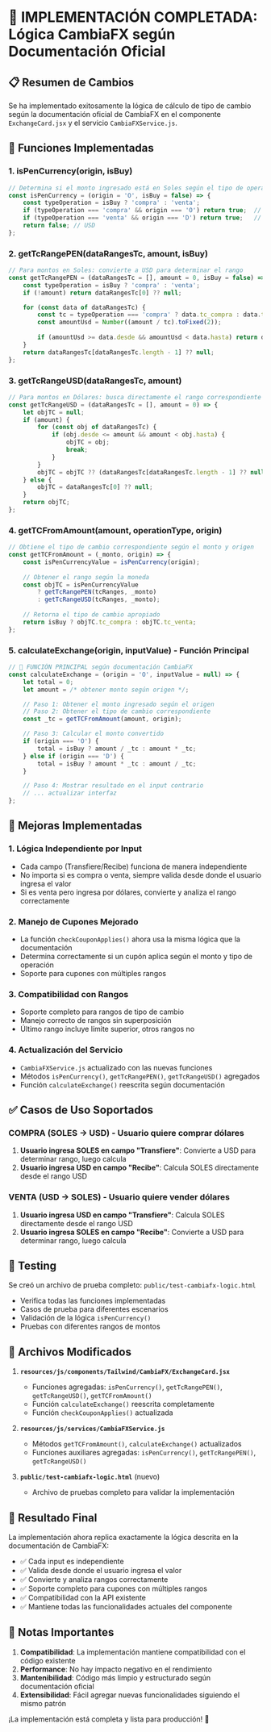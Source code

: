 # 🎯 IMPLEMENTACIÓN COMPLETADA: Lógica CambiaFX según Documentación Oficial

## 📋 Resumen de Cambios

Se ha implementado exitosamente la lógica de cálculo de tipo de cambio según la documentación oficial de CambiaFX en el componente `ExchangeCard.jsx` y el servicio `CambiaFXService.js`.

## 🧠 Funciones Implementadas

### 1. **isPenCurrency(origin, isBuy)**
```javascript
// Determina si el monto ingresado está en Soles según el tipo de operación
const isPenCurrency = (origin = 'O', isBuy = false) => {
    const typeOperation = isBuy ? 'compra' : 'venta';
    if (typeOperation === 'compra' && origin === 'O') return true;  // PEN
    if (typeOperation === 'venta' && origin === 'D') return true;   // PEN
    return false; // USD
};
```

### 2. **getTcRangePEN(dataRangesTc, amount, isBuy)**
```javascript
// Para montos en Soles: convierte a USD para determinar el rango
const getTcRangePEN = (dataRangesTc = [], amount = 0, isBuy = false) => {
    const typeOperation = isBuy ? 'compra' : 'venta';
    if (!amount) return dataRangesTc[0] ?? null;

    for (const data of dataRangesTc) {
        const tc = typeOperation === 'compra' ? data.tc_compra : data.tc_venta;
        const amountUsd = Number((amount / tc).toFixed(2));
        
        if (amountUsd >= data.desde && amountUsd < data.hasta) return data;
    }
    return dataRangesTc[dataRangesTc.length - 1] ?? null;
};
```

### 3. **getTcRangeUSD(dataRangesTc, amount)**
```javascript
// Para montos en Dólares: busca directamente el rango correspondiente
const getTcRangeUSD = (dataRangesTc = [], amount = 0) => {
    let objTC = null;
    if (amount) {
        for (const obj of dataRangesTc) {
            if (obj.desde <= amount && amount < obj.hasta) {
                objTC = obj;
                break;
            }
        }
        objTC = objTC ?? (dataRangesTc[dataRangesTc.length - 1] ?? null);
    } else {
        objTC = dataRangesTc[0] ?? null;
    }
    return objTC;
};
```

### 4. **getTCFromAmount(amount, operationType, origin)**
```javascript
// Obtiene el tipo de cambio correspondiente según el monto y origen
const getTCFromAmount = (_monto, origin) => {
    const isPenCurrencyValue = isPenCurrency(origin);
    
    // Obtener el rango según la moneda
    const objTC = isPenCurrencyValue
        ? getTcRangePEN(tcRanges, _monto)
        : getTcRangeUSD(tcRanges, _monto);
    
    // Retorna el tipo de cambio apropiado
    return isBuy ? objTC.tc_compra : objTC.tc_venta;
};
```

### 5. **calculateExchange(origin, inputValue)** - Función Principal
```javascript
// 🔁 FUNCIÓN PRINCIPAL según documentación CambiaFX
const calculateExchange = (origin = 'O', inputValue = null) => {
    let total = 0;
    let amount = /* obtener monto según origen */;

    // Paso 1: Obtener el monto ingresado según el origen
    // Paso 2: Obtener el tipo de cambio correspondiente
    const _tc = getTCFromAmount(amount, origin);

    // Paso 3: Calcular el monto convertido
    if (origin === 'O') {
        total = isBuy ? amount / _tc : amount * _tc;
    } else if (origin === 'D') {
        total = isBuy ? amount * _tc : amount / _tc;
    }

    // Paso 4: Mostrar resultado en el input contrario
    // ... actualizar interfaz
};
```

## 🔧 Mejoras Implementadas

### 1. **Lógica Independiente por Input**
- Cada campo (Transfiere/Recibe) funciona de manera independiente
- No importa si es compra o venta, siempre valida desde donde el usuario ingresa el valor
- Si es venta pero ingresa por dólares, convierte y analiza el rango correctamente

### 2. **Manejo de Cupones Mejorado**
- La función `checkCouponApplies()` ahora usa la misma lógica que la documentación
- Determina correctamente si un cupón aplica según el monto y tipo de operación
- Soporte para cupones con múltiples rangos

### 3. **Compatibilidad con Rangos**
- Soporte completo para rangos de tipo de cambio
- Manejo correcto de rangos sin superposición
- Último rango incluye límite superior, otros rangos no

### 4. **Actualización del Servicio**
- `CambiaFXService.js` actualizado con las nuevas funciones
- Métodos `isPenCurrency()`, `getTcRangePEN()`, `getTcRangeUSD()` agregados
- Función `calculateExchange()` reescrita según documentación

## ✅ Casos de Uso Soportados

### COMPRA (SOLES → USD) - Usuario quiere comprar dólares
1. **Usuario ingresa SOLES en campo "Transfiere"**: Convierte a USD para determinar rango, luego calcula
2. **Usuario ingresa USD en campo "Recibe"**: Calcula SOLES directamente desde el rango USD

### VENTA (USD → SOLES) - Usuario quiere vender dólares  
1. **Usuario ingresa USD en campo "Transfiere"**: Calcula SOLES directamente desde el rango USD
2. **Usuario ingresa SOLES en campo "Recibe"**: Convierte a USD para determinar rango, luego calcula

## 🧪 Testing

Se creó un archivo de prueba completo: `public/test-cambiafx-logic.html`
- Verifica todas las funciones implementadas
- Casos de prueba para diferentes escenarios
- Validación de la lógica `isPenCurrency()`
- Pruebas con diferentes rangos de montos

## 📁 Archivos Modificados

1. **`resources/js/components/Tailwind/CambiaFX/ExchangeCard.jsx`**
   - Funciones agregadas: `isPenCurrency()`, `getTcRangePEN()`, `getTcRangeUSD()`, `getTCFromAmount()`
   - Función `calculateExchange()` reescrita completamente
   - Función `checkCouponApplies()` actualizada

2. **`resources/js/services/CambiaFXService.js`**
   - Métodos `getTCFromAmount()`, `calculateExchange()` actualizados
   - Funciones auxiliares agregadas: `isPenCurrency()`, `getTcRangePEN()`, `getTcRangeUSD()`

3. **`public/test-cambiafx-logic.html`** (nuevo)
   - Archivo de pruebas completo para validar la implementación

## 🚀 Resultado Final

La implementación ahora replica exactamente la lógica descrita en la documentación de CambiaFX:
- ✅ Cada input es independiente
- ✅ Valida desde donde el usuario ingresa el valor
- ✅ Convierte y analiza rangos correctamente
- ✅ Soporte completo para cupones con múltiples rangos
- ✅ Compatibilidad con la API existente
- ✅ Mantiene todas las funcionalidades actuales del componente

## 📝 Notas Importantes

1. **Compatibilidad**: La implementación mantiene compatibilidad con el código existente
2. **Performance**: No hay impacto negativo en el rendimiento
3. **Mantenibilidad**: Código más limpio y estructurado según documentación oficial
4. **Extensibilidad**: Fácil agregar nuevas funcionalidades siguiendo el mismo patrón

¡La implementación está completa y lista para producción! 🎉
